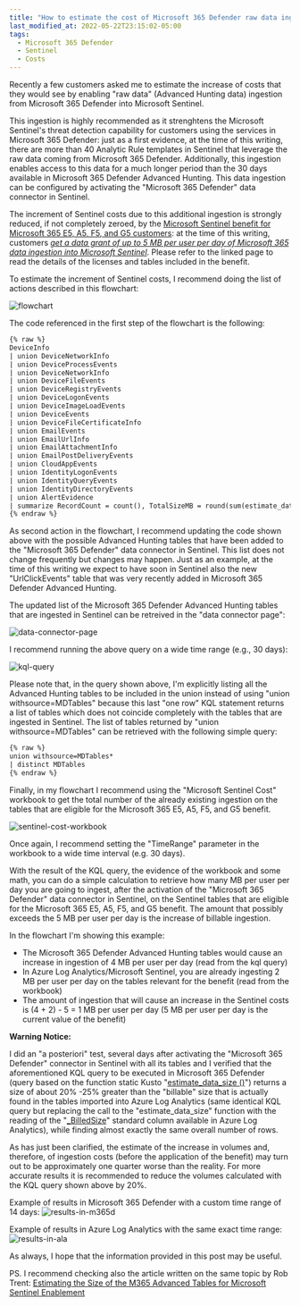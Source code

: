 ```yaml
---
title: "How to estimate the cost of Microsoft 365 Defender raw data ingestion in Microsoft Sentinel"
last_modified_at: 2022-05-22T23:15:02-05:00
tags:
  - Microsoft 365 Defender
  - Sentinel
  - Costs
---
```


Recently a few customers asked me to estimate the increase of costs that they would see by enabling "raw data" (Advanced Hunting data) ingestion from Microsoft 365 Defender into Microsoft Sentinel.

This ingestion is highly recommended as it strenghtens the Microsoft Sentinel's threat detection capability for customers using the services in Microsoft 365 Defender: just as a first evidence, at the time of this writing, there are more than 40 Analytic Rule templates in Sentinel that leverage the raw data coming from Microsoft 365 Defender. Additionally, this ingestion enables access to this data for a much longer period than the 30 days available in Microsoft 365 Defender Advanced Hunting. This data ingestion can be configured by activating the "Microsoft 365 Defender" data connector in Sentinel.

The increment of Sentinel costs due to this additional ingestion is strongly reduced, if not completely zeroed, by the [Microsoft Sentinel benefit for Microsoft 365 E5, A5, F5, and G5 customers](https://azure.microsoft.com/en-us/offers/sentinel-microsoft-365-offer/): at the time of this writing, customers <cite><a href="https://azure.microsoft.com/en-us/offers/sentinel-microsoft-365-offer/">get a data grant of up to 5 MB per user per day of Microsoft 365 data ingestion into Microsoft Sentinel</a></cite>. Please refer to the linked page to read the details of the licenses and tables included in the benefit.

To estimate the increment of Sentinel costs, I recommend doing the list of actions described in this flowchart:

![flowchart](https://raw.githubusercontent.com/stefanpems/stefanpems.github.io/master/assets/2022-05-22-M365D%20raw%20data%20ingestion%20in%20Sentinel/flowchart.png)

The code referenced in the first step of the flowchart is the following:

```html
{% raw %}
DeviceInfo
| union DeviceNetworkInfo
| union DeviceProcessEvents
| union DeviceNetworkInfo
| union DeviceFileEvents
| union DeviceRegistryEvents
| union DeviceLogonEvents
| union DeviceImageLoadEvents
| union DeviceEvents
| union DeviceFileCertificateInfo
| union EmailEvents
| union EmailUrlInfo
| union EmailAttachmentInfo
| union EmailPostDeliveryEvents
| union CloudAppEvents
| union IdentityLogonEvents
| union IdentityQueryEvents
| union IdentityDirectoryEvents
| union AlertEvidence   
| summarize RecordCount = count(), TotalSizeMB = round(sum(estimate_data_size(*))/pow(1024,2),2)
{% endraw %}
```

As second action in the flowchart, I recommend updating the code shown above with the possible Advanced Hunting tables that have been added to the "Microsoft 365 Defender" data connector in Sentinel. This list does not change frequently but changes may happen. Just as an example, at the time of this writing we expect to have soon in Sentinel also the new "UrlClickEvents" table that was very recently added in Microsoft 365 Defender Advanced Hunting.  

The updated list of the Microsoft 365 Defender Advanced Hunting tables that are ingested in Sentinel can be retreived in the "data connector page": 

![data-connector-page](https://raw.githubusercontent.com/stefanpems/stefanpems.github.io/master/assets/2022-05-22-M365D%20raw%20data%20ingestion%20in%20Sentinel/dataconnectorpage.png)

I recommend running the above query on a wide time range (e.g., 30 days):

![kql-query](https://raw.githubusercontent.com/stefanpems/stefanpems.github.io/master/assets/2022-05-22-M365D%20raw%20data%20ingestion%20in%20Sentinel/kql.jpg)

Please note that, in the query shown above, I'm explicitly listing all the Advanced Hunting tables to be included in the union instead of using "union withsource=MDTables" because this last "one row" KQL statement returns a list of tables which does not coincide completely with the tables that are ingested in Sentinel. The list of tables returned by "union withsource=MDTables" can be retrieved with the following simple query:

```html
{% raw %}
union withsource=MDTables*
| distinct MDTables
{% endraw %}
```

Finally, in my flowchart I recommend using the "Microsoft Sentinel Cost" workbook to get the total number of the already existing ingestion on the tables that are eligible for the Microsoft 365 E5, A5, F5, and G5 benefit. 

![sentinel-cost-workbook](https://raw.githubusercontent.com/stefanpems/stefanpems.github.io/master/assets/2022-05-22-M365D%20raw%20data%20ingestion%20in%20Sentinel/workbook.png)

Once again, I recommend setting the "TimeRange" parameter in the workbook to a wide time interval  (e.g. 30 days).

With the result of the KQL query, the evidence of the workbook and some math, you can do a simple calculation to retrieve how many MB per user per day you are going to ingest, after the activation of the "Microsoft 365 Defender" data connector in Sentinel, on the Sentinel tables that are eligible for the Microsoft 365 E5, A5, F5, and G5 benefit. The amount that possibly exceeds the 5 MB per user per day is the increase of billable ingestion.

In the flowchart I'm showing this example:
* The Microsoft 365 Defender Advanced Hunting tables would cause an increase in ingestion of 4 MB per user per day (read from the kql query)
* In Azure Log Analytics/Microsoft Sentinel, you are already ingesting 2 MB per user per day on the tables relevant for the benefit (read from the workbook)
* The amount of ingestion that will cause an increase in the Sentinel costs is (4 + 2) - 5 = 1 MB per user per day (5 MB per user per day is the current value of the benefit)

**Warning Notice:** 

I did an "a posteriori" test, several days after activating the "Microsoft 365 Defender" connector in Sentinel with all its tables and I verified that the aforementioned KQL query to be executed in Microsoft 365 Defender (query based on the function static Kusto "[estimate_data_size ()](https://docs.microsoft.com/en-us/azure/data-explorer/kusto/query/estimate-data-sizefunction)") returns a size of about 20% -25% greater than the "billable" size that is actually found in the tables imported into Azure Log Analytics (same identical KQL query but replacing the call to the "estimate_data_size" function with the reading of the "[_BilledSize](https://docs.microsoft.com/en-us/azure/azure-monitor/logs/log-standard-columns#_billedsize)" standard column available in Azure Log Analytics), while finding almost exactly the same overall number of rows. 

As has just been clarified, the estimate of the increase in volumes and, therefore, of ingestion costs (before the application of the benefit) may turn out to be approximately one quarter worse than the reality. For more accurate results it is recommended to reduce the volumes calculated with the KQL query shown above by 20%.

Example of results in Microsoft 365 Defender with a custom time range of 14 days:
![results-in-m365d](https://raw.githubusercontent.com/stefanpems/stefanpems.github.io/master/assets/2022-05-22-M365D%20raw%20data%20ingestion%20in%20Sentinel/resinm365d.png)

Example of results in Azure Log Analytics with the same exact time range:
![results-in-ala](https://raw.githubusercontent.com/stefanpems/stefanpems.github.io/master/assets/2022-05-22-M365D%20raw%20data%20ingestion%20in%20Sentinel/resinala.png)

As always, I hope that the information provided in this post may be useful. 

PS. I recommend checking also the article written on the same topic by Rob Trent: [Estimating the Size of the M365 Advanced Tables for Microsoft Sentinel Enablement](https://azurecloudai.blog/2022/05/11/estimating-the-size-of-the-m365-advanced-tables-for-microsoft-sentinel-enablement/)